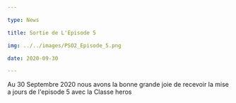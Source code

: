 ```yaml
---

type: News

title: Sortie de L'Episode 5

img: ../../images/PSO2_Episode_5.png

date: 2020-09-30

---
```


Au 30 Septembre 2020 nous avons la bonne grande joie de recevoir la mise a jours de l'episode 5 avec la Classe heros